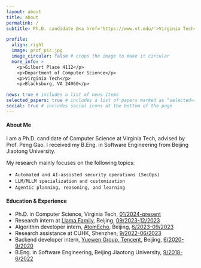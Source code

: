 ```yaml
---
layout: about
title: about
permalink: /
subtitle: Ph.D. candidate @<a href='https://www.vt.edu/'>Virginia Tech</a>, <a href='https://cs.vt.edu/'>Department of Computer Science</a>.

profile:
  align: right
  image: prof_pic.jpg
  image_circular: false # crops the image to make it circular
  more_info: >
    <p>Gilbert Place 4112</p>
    <p>Department of Computer Science</p>
    <p>Virginia Tech</p>
    <p>Blacksburg, VA 24060</p>

news: true # includes a list of news items
selected_papers: true # includes a list of papers marked as "selected={true}"
social: true # includes social icons at the bottom of the page
---
```


#### About Me

I am a Ph.D. candidate of Computer Science at Virginia Tech, advised by Prof. Peng Gao. I received my B.Eng. in Software Engineering from Beijing Jiaotong University. 
<!-- My research mainly focuses on the application and customization of LLMs into knowledge-intensive and complex applications in security and software engineering.  -->
My research mainly focuses on the following topics:

- `Automated and AI-assisted security operations (SecOps)`
- `LLM/MLLM specialization and customization` 
- `Agentic planning, reasoning, and learning` 

#### Education & Experience

- Ph.D. in Computer Science, Virginia Tech, <u>01/2024-present</u>
- Research intern at <a href='https://llama.family/'>Llama Family</a>, Beijing, <u>09/2023-12/2023</u>
- Algorithm developer intern, <a href='https://www.atomecho.cn/'>AtomEcho</a>, Beijing, <u>6/2023-09/2023</u>
- Research assistance at CUHK, Shenzhen, <u>9/2022-06/2023</u>
- Backend developer intern, <a href='https://www.yuewen.com/'>Yuewen Group, Tencent</a>, Beijing, <u>6/2020-9/2020</u>
- B.Eng. in Software Engineering, Beijing Jiaotong University, <u>9/2018-6/2022</u>
